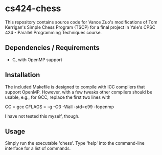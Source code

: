 cs424-chess
===========

This repository contains source code for Vance Zuo's modifications of Tom Kerrigan's Simple Chess Program (TSCP) for a final project in Yale's CPSC 424 - Parallel Programming Techniques course.

Dependencies / Requirements
---------------------------
* C, with OpenMP support

Installation
------------
The included Makefile is designed to compile with ICC compilers that support OpenMP. However, with a few tweaks other compilers should be usable, e.g., for GCC, replace the first two lines with

  CC = gcc
  CFLAGS = -g -O3 -Wall -std=c99 -fopenmp
  
I have not tested this myself, though.

Usage
-----
Simply run the executable 'chess'. Type 'help' into the command-line interface for a list of commands.
